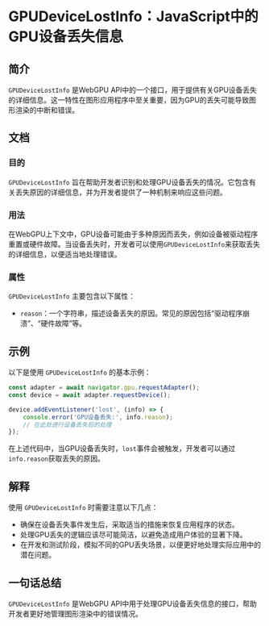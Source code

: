 <!--
Meta Description: # GPUDeviceLostInfo：JavaScript中的GPU设备丢失信息 ## 简介 `GPUDeviceLostInfo` 是WebGPU API中的一个接口，用于提供有关GPU设备丢失的详细信息。这一特性在图形应用程序中至关重要，因为GPU的丢失可能导致图形渲染的中断和错误。 ## 文...
Meta Keywords: gpudevicelostinfo, reason, info, 是webgpu, const
-->

# GPUDeviceLostInfo：JavaScript中的GPU设备丢失信息

## 简介
`GPUDeviceLostInfo` 是WebGPU API中的一个接口，用于提供有关GPU设备丢失的详细信息。这一特性在图形应用程序中至关重要，因为GPU的丢失可能导致图形渲染的中断和错误。

## 文档
### 目的
`GPUDeviceLostInfo` 旨在帮助开发者识别和处理GPU设备丢失的情况。它包含有关丢失原因的详细信息，并为开发者提供了一种机制来响应这些问题。

### 用法
在WebGPU上下文中，GPU设备可能由于多种原因而丢失，例如设备被驱动程序重置或硬件故障。当设备丢失时，开发者可以使用`GPUDeviceLostInfo`来获取丢失的详细信息，以便适当地处理错误。

### 属性
`GPUDeviceLostInfo` 主要包含以下属性：
- `reason`：一个字符串，描述设备丢失的原因。常见的原因包括“驱动程序崩溃”、“硬件故障”等。

## 示例
以下是使用 `GPUDeviceLostInfo` 的基本示例：

```javascript
const adapter = await navigator.gpu.requestAdapter();
const device = await adapter.requestDevice();

device.addEventListener('lost', (info) => {
    console.error('GPU设备丢失:', info.reason);
    // 在此处进行设备丢失后的处理
});
```

在上述代码中，当GPU设备丢失时，`lost`事件会被触发，开发者可以通过`info.reason`获取丢失的原因。

## 解释
使用 `GPUDeviceLostInfo` 时需要注意以下几点：
- 确保在设备丢失事件发生后，采取适当的措施来恢复应用程序的状态。
- 处理GPU丢失的逻辑应该尽可能简洁，以避免造成用户体验的显著下降。
- 在开发和测试阶段，模拟不同的GPU丢失场景，以便更好地处理实际应用中的潜在问题。

## 一句话总结
`GPUDeviceLostInfo` 是WebGPU API中用于处理GPU设备丢失信息的接口，帮助开发者更好地管理图形渲染中的错误情况。